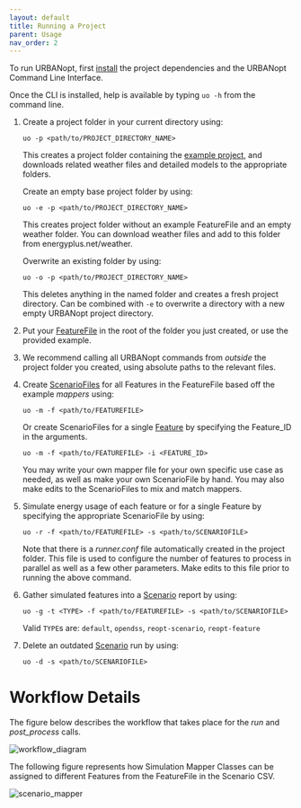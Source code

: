 ```yaml
---
layout: default
title: Running a Project
parent: Usage
nav_order: 2
---
```


To run URBANopt, first [install](../installation/installation.md) the project dependencies and the URBANopt Command Line Interface.

Once the CLI is installed, help is available by typing `uo -h` from the command line.

1. Create a project folder in your current directory using:

    ```terminal
    uo -p <path/to/PROJECT_DIRECTORY_NAME>
    ```

    This creates a project folder containing the [example project](example.md), and downloads related weather files and detailed models to the appropriate folders.

    Create an empty base project folder by using:

    ```terminal
    uo -e -p <path/to/PROJECT_DIRECTORY_NAME>
    ```
    
    This creates project folder without an example FeatureFile and an empty weather folder. You can
    download weather files and add to this folder from energyplus.net/weather.

    Overwrite an existing folder by using:

    ```terminal
    uo -o -p <path/to/PROJECT_DIRECTORY_NAME>
    ```

    This deletes anything in the named folder and creates a fresh project directory. Can be combined with `-e` to overwrite a directory with a new empty URBANopt project directory.

1. Put your [FeatureFile](../overview/definitions.md) in the root of the folder you just created, or use the provided example.
1. We recommend calling all URBANopt commands from _outside_ the project folder you created, using absolute paths to the relevant files.
1. Create [ScenarioFiles](../overview/definitions.md) for all Features in the FeatureFile based off the example _mappers_ using:

    ```terminal
    uo -m -f <path/to/FEATUREFILE>
    ```

    Or create ScenarioFiles for a single [Feature](../overview/definitions.md) by specifying the Feature_ID in the arguments.

    ```terminal
    uo -m -f <path/to/FEATUREFILE> -i <FEATURE_ID>
    ```

    You may write your own mapper file for your own specific use case as needed, as well as make your own ScenarioFile by hand.  You may also make edits to the ScenarioFiles to mix and match mappers.

1. Simulate energy usage of each feature or for a single Feature by specifying the appropriate
   ScenarioFile by using:

    ```terminal
    uo -r -f <path/to/FEATUREFILE> -s <path/to/SCENARIOFILE>
    ```

    Note that there is a *runner.conf* file automatically created in the project folder.  This file is used to configure the number of features to process in parallel as well as a few other parameters.  Make edits to this file prior to running the above command.

1. Gather simulated features into a [Scenario](../overview/definitions.md) report by using:

    ```terminal
    uo -g -t <TYPE> -f <path/to/FEATUREFILE> -s <path/to/SCENARIOFILE>
    ```

    Valid `TYPE`s are: `default`, `opendss`, `reopt-scenario`, `reopt-feature`

1. Delete an outdated [Scenario](../overview/definitions.md) run by using:

    ```terminal
    uo -d -s <path/to/SCENARIOFILE>
    ```

# Workflow Details

The figure below describes the workflow that takes place for the *run* and *post_process* calls.

![workflow_diagram](../doc_files/CLI_workflow_diagram.jpg)


The following figure represents how Simulation Mapper Classes can be assigned to different Features from the FeatureFile in the Scenario CSV.

![scenario_mapper](../doc_files/scenario_mapper.jpg)
